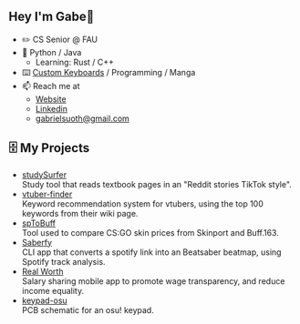 ## Hey I'm Gabe👋
- ✏️ CS Senior @ FAU
- 🐍 Python / Java 
  - Learning: Rust / C++ 
- ⌨️ [Custom Keyboards](https://www.youtube.com/channel/UCVN_abNTG75kVE_T3sbCDnw) / Programming / Manga 
- 📫 Reach me at
  - [Website](https://akukerang.com/)
  - [Linkedin](https://www.linkedin.com/in/gabriel-suoth/)
  - gabrielsuoth@gmail.com

## 🗄️ My Projects
- [studySurfer](https://github.com/akukerang/StudySurfer) <br/>
Study tool that reads textbook pages in an "Reddit stories TikTok style".
- [vtuber-finder](https://github.com/akukerang/vtuber-finder) <br/>
Keyword recommendation system for vtubers, using the top 100 keywords from their wiki page.
- [spToBuff](https://github.com/akukerang/sptobuff) <br/>
Tool used to compare CS:GO skin prices from Skinport and Buff.163.
- [Saberfy](https://github.com/akukerang/Saberfy) <br/>
CLI app that converts a spotify link into an Beatsaber beatmap, using Spotify track analysis.
- [Real Worth](https://github.com/akukerang/real-worth) <br/>
Salary sharing mobile app to promote wage transparency, and reduce income equality.
- [keypad-osu](https://github.com/akukerang/keypad-osu) <br />
PCB schematic for an osu! keypad.
